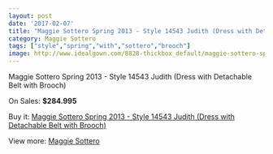 ```yaml
---
layout: post
date: '2017-02-07'
title: "Maggie Sottero Spring 2013 - Style 14543 Judith (Dress with Detachable Belt with Brooch)"
category: Maggie Sottero
tags: ["style","spring","with","sottero","brooch"]
image: http://www.idealgown.com/8828-thickbox_default/maggie-sottero-spring-2013-style-14543-judith-dress-with-detachable-belt-with-brooch.jpg
---
```

Maggie Sottero Spring 2013 - Style 14543 Judith (Dress with Detachable Belt with Brooch)

On Sales: **$284.995**
<a href="https://www.idealgown.com/en/maggie-sottero/3669-maggie-sottero-spring-2013-style-14543-judith-dress-with-detachable-belt-with-brooch.html"><amp-img layout="responsive" width="600" height="600" src="//www.idealgown.com/8828-thickbox_default/maggie-sottero-spring-2013-style-14543-judith-dress-with-detachable-belt-with-brooch.jpg" alt="Maggie Sottero Spring 2013 - Style 14543 Judith (Dress with Detachable Belt with Brooch) 0" /></a>
<a href="https://www.idealgown.com/en/maggie-sottero/3669-maggie-sottero-spring-2013-style-14543-judith-dress-with-detachable-belt-with-brooch.html"><amp-img layout="responsive" width="600" height="600" src="//www.idealgown.com/8827-thickbox_default/maggie-sottero-spring-2013-style-14543-judith-dress-with-detachable-belt-with-brooch.jpg" alt="Maggie Sottero Spring 2013 - Style 14543 Judith (Dress with Detachable Belt with Brooch) 1" /></a>

Buy it: [Maggie Sottero Spring 2013 - Style 14543 Judith (Dress with Detachable Belt with Brooch)](https://www.idealgown.com/en/maggie-sottero/3669-maggie-sottero-spring-2013-style-14543-judith-dress-with-detachable-belt-with-brooch.html "Maggie Sottero Spring 2013 - Style 14543 Judith (Dress with Detachable Belt with Brooch)")

View more: [Maggie Sottero](https://www.idealgown.com/en/45-maggie-sottero "Maggie Sottero")